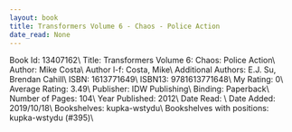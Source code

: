```yaml
---
layout: book
title: Transformers Volume 6 - Chaos - Police Action
date_read: None
---
```


Book Id: 13407162\ 
Title: Transformers Volume 6: Chaos: Police Action\ 
Author: Mike Costa\ 
Author l-f: Costa, Mike\ 
Additional Authors: E.J. Su, Brendan Cahill\ 
ISBN: 1613771649\ 
ISBN13: 9781613771648\ 
My Rating: 0\ 
Average Rating: 3.49\ 
Publisher: IDW Publishing\ 
Binding: Paperback\ 
Number of Pages: 104\ 
Year Published: 2012\ 
Date Read: \ 
Date Added: 2019/10/18\ 
Bookshelves: kupka-wstydu\ 
Bookshelves with positions: kupka-wstydu (#395)\ 


